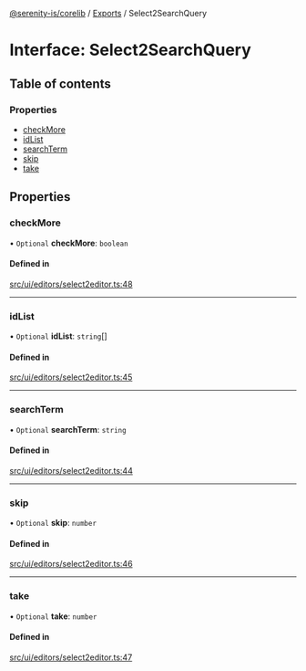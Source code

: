 [@serenity-is/corelib](../README.md) / [Exports](../modules.md) / Select2SearchQuery

# Interface: Select2SearchQuery

## Table of contents

### Properties

- [checkMore](Select2SearchQuery.md#checkmore)
- [idList](Select2SearchQuery.md#idlist)
- [searchTerm](Select2SearchQuery.md#searchterm)
- [skip](Select2SearchQuery.md#skip)
- [take](Select2SearchQuery.md#take)

## Properties

### checkMore

• `Optional` **checkMore**: `boolean`

#### Defined in

[src/ui/editors/select2editor.ts:48](https://github.com/serenity-is/serenity/blob/master/packages/corelib/src/ui/editors/select2editor.ts#L48)

___

### idList

• `Optional` **idList**: `string`[]

#### Defined in

[src/ui/editors/select2editor.ts:45](https://github.com/serenity-is/serenity/blob/master/packages/corelib/src/ui/editors/select2editor.ts#L45)

___

### searchTerm

• `Optional` **searchTerm**: `string`

#### Defined in

[src/ui/editors/select2editor.ts:44](https://github.com/serenity-is/serenity/blob/master/packages/corelib/src/ui/editors/select2editor.ts#L44)

___

### skip

• `Optional` **skip**: `number`

#### Defined in

[src/ui/editors/select2editor.ts:46](https://github.com/serenity-is/serenity/blob/master/packages/corelib/src/ui/editors/select2editor.ts#L46)

___

### take

• `Optional` **take**: `number`

#### Defined in

[src/ui/editors/select2editor.ts:47](https://github.com/serenity-is/serenity/blob/master/packages/corelib/src/ui/editors/select2editor.ts#L47)
